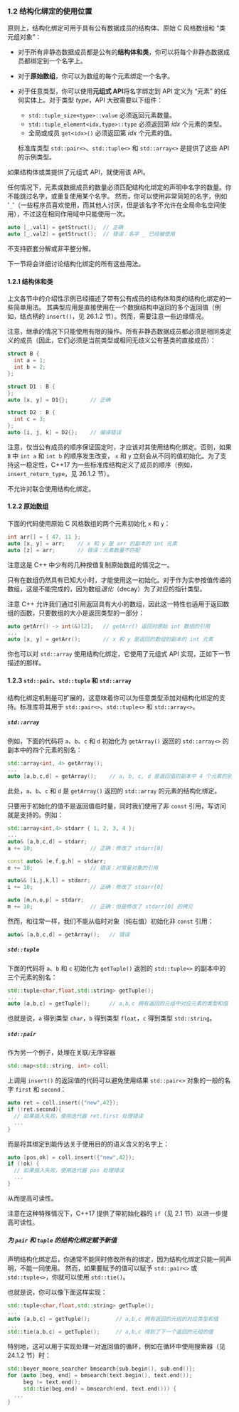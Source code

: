 ### 1.2    结构化绑定的使用位置

原则上，结构化绑定可用于具有公有数据成员的结构体、原始 C 风格数组和 “类元组对象”：

+ 对于所有非静态数据成员都是公有的**结构体和类**，你可以将每个非静态数据成员都绑定到一个名字上。
+ 对于**原始数组**，你可以为数组的每个元素绑定一个名字。
+ 对于任意类型，你可以使用**元组式 API**将名字绑定到 API 定义为 “元素” 的任何实体上。对于类型 *type*，API 大致需要以下组件：
  + `std::tuple_size<type>::value` 必须返回元素数量。
  + `std::tuple_element<idx,type>::type` 必须返回第 *idx* 个元素的类型。
  + 全局或成员 `get<idx>()` 必须返回第 *idx* 个元素的值。
  
  标准库类型 `std::pair<>`、`std::tuple<>` 和 `std::array<>` 是提供了这些 API 的示例类型。

如果结构体或类提供了元组式 API，就使用该 API。

任何情况下，元素或数据成员的数量必须匹配结构化绑定的声明中名字的数量。你不能跳过名字，或重复使用某个名字。
然而，你可以使用非常简短的名字，例如 '`_`'（一些程序员喜欢使用，而其他人讨厌，但是该名字不允许在全局命名空间使用），不过这在相同作用域中只能使用一次。

```c++
auto [_,val1] = getStruct();  // 正确
auto [_,val2] = getStruct();  // 错误：名字 _ 已经被使用
```

不支持嵌套分解或非平整分解。

下一节将会详细讨论结构化绑定的所有这些用法。

#### 1.2.1    结构体和类

上文各节中的介绍性示例已经描述了带有公有成员的结构体和类的结构化绑定的一些简单用法。
其典型应用是直接使用在一个数据结构中返回的多个返回值（例如，结点柄的 `insert()`，见 26.1.2 节）。然而，需要注意一些边缘情况。

注意，继承的情况下只能使用有限的操作。所有非静态数据成员都必须是相同类定义的成员（因此，它们必须是当前类型或相同无歧义公有基类的直接成员）：

```c++
struct B {
  int a = 1;
  int b = 2;
};

struct D1 : B {
};
auto [x, y] = D1{};       // 正确

struct D2 : B {
  int c = 3;
};
auto [i, j, k] = D2{};    // 编译错误
```

注意，仅当公有成员的顺序保证固定时，才应该对其使用结构化绑定。否则，如果 `B` 中 `int a` 和 `int b` 的顺序发生改变，
`x` 和 `y` 立刻会从不同的值初始化。为了支持这一稳定性，C++17 为一些标准库结构定义了成员的顺序（例如，`insert_return_type`，见 26.1.2 节）。

不允许对联合使用结构化绑定。

#### 1.2.2    原始数组

下面的代码使用原始 C 风格数组的两个元素初始化 `x` 和 `y`：

```c++
int arr[] = { 47, 11 };
auto [x, y] = arr;    // x 和 y 是 arr 的副本的 int 元素
auto [z] = arr;       // 错误：元素数量不匹配
```

注意这是 C++ 中少有的几种按值复制原始数组的情况之一。

只有在数组仍然具有已知大小时，才能使用这一初始化。对于作为实参按值传递的数组，这是不能完成的，因为数组*退化*（decay）为了对应的指针类型。

注意 C++ 允许我们通过引用返回具有大小的数组，因此这一特性也适用于返回数组的函数，只要数组的大小是返回类型的一部分：

```c++
auto getArr() -> int(&)[2];   // getArr() 返回对原始 int 数组的引用
...
auto [x, y] = getArr();       // x 和 y 是返回的数组的副本的 int 元素
```

你也可以对 `std::array` 使用结构化绑定，它使用了元组式 API 实现，正如下一节描述的那样。

#### 1.2.3    `std::pair`、`std::tuple` 和 `std::array`

结构化绑定机制是可扩展的，这意味着你可以为任意类型添加对结构化绑定的支持。标准库将其用于 `std::pair<>`、`std::tuple<>` 和 `std::array<>`。

##### `std::array`

例如，下面的代码将 `a`、`b`、`c` 和 `d` 初始化为 `getArray()` 返回的 `std::array<>` 的副本中的四个元素的别名：

```c++
std::array<int, 4> getArray();
...
auto [a,b,c,d] = getArray();    // a, b, c, d 是返回值的副本中 4 个元素的别名
```

此处，`a`、`b`、`c` 和 `d` 是 `getArray()` 返回的 `std::array` 的元素的结构化绑定。

只要用于初始化的值不是返回值临时量，同时我们使用了非 `const` 引用，写访问就是支持的。例如：

```c++
std::array<int,4> stdarr { 1, 2, 3, 4 };
...
auto& [a,b,c,d] = stdarr;
a += 10;                  // 正确：修改了 stdarr[0]

const auto& [e,f,g,h] = stdarr;
e += 10;                  // 错误：对常量对象的引用

auto&& [i,j,k,l] = stdarr;
i += 10;                  // 正确：修改了 stdarr[0]

auto [m,n,o,p] = stdarr;
m += 10;                  // 正确：但是修改了 stdarr[0] 的拷贝
```

然而，和往常一样，我们不能从临时对象（纯右值）初始化非 `const` 引用：
```c++
auto& [a,b,c,d] = getArray();   // 错误
```

##### `std::tuple`

下面的代码将 `a`、`b` 和 `c` 初始化为 `getTuple()` 返回的 `std::tuple<>` 的副本中的三个元素的别名：

```c++
std::tuple<char,float,std::string> getTuple();
...
auto [a,b,c] = getTuple();      // a,b,c 拥有返回的元组中对应元素的类型和值
```

也就是说，`a` 得到类型 `char`，`b` 得到类型 `float`，`c` 得到类型 `std::string`。

##### `std::pair`

作为另一个例子，处理在关联/无序容器

```c++
std::map<std::string, int> coll;
```

上调用 `insert()` 的返回值的代码可以避免使用结果 `std::pair<>` 对象的一般的名字 `first` 和 `second`：

```c++
auto ret = coll.insert({"new",42});
if (!ret.second){
  // 如果插入失败，使用迭代器 ret.first 处理错误
  ...
}
```

而是将其绑定到能传达关于使用目的的语义含义的名字上：

```c++
auto [pos,ok] = coll.insert({"new",42});
if (!ok) {
  // 如果插入失败，使用迭代器 pos 处理错误
  ...
}
```

从而提高可读性。

注意在这种特殊情况下，C++17 提供了带初始化器的 `if`（见 2.1 节）以进一步提高可读性。

##### 为 `pair` 和 `tuple` 的结构化绑定赋予新值

声明结构化绑定后，你通常不能同时修改所有的绑定，因为结构化绑定只能一同声明，不能一同使用。
然而，如果要赋予的值可以赋予 `std::pair<>` 或 `std::tuple<>`，你就可以使用 `std::tie()`。

也就是说，你可以像下面这样实现：

```c++
std::tuple<char,float,std::string> getTuple();
...
auto [a,b,c] = getTuple();        // a,b,c 拥有返回的元组的对应类型和值
...
std::tie(a,b,c) = getTuple();     // a,b,c 得到了下一个返回的元组的值
```

特别地，这可以用于实现处理一对返回值的循环，例如在循环中使用搜索器（见 24.1.2 节）时：

```c++
std::boyer_moore_searcher bmsearch{sub.begin(), sub.end()};
for (auto [beg, end] = bmsearch(text.begin(), text.end());
     beg != text.end();
     std::tie(beg,end) = bmsearch(end, text.end())) {
  ...
}
```